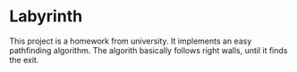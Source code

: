 # Labyrinth
This project is a homework from university. It implements an easy pathfinding algorithm.
The algorith basically follows right walls, until it finds the exit.
